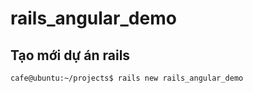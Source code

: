 # rails_angular_demo

## Tạo mới dự án rails
```
cafe@ubuntu:~/projects$ rails new rails_angular_demo
```

